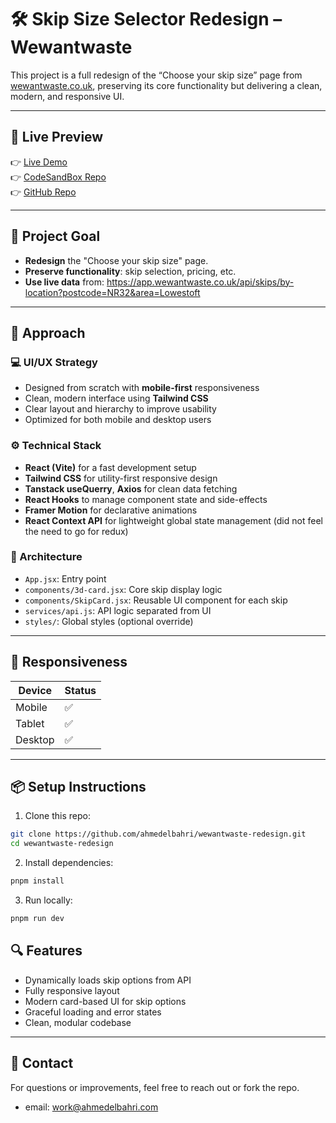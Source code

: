 # 🛠️ Skip Size Selector Redesign – Wewantwaste

This project is a full redesign of the “Choose your skip size” page from [wewantwaste.co.uk](https://wewantwaste.co.uk), preserving its core functionality but delivering a clean, modern, and responsive UI.

---

## 🚀 Live Preview

👉 [Live Demo](https://jffjnh-5173.csb.app/)  
👉 [CodeSandBox Repo](https://codesandbox.io/p/github/ahmedelbahri/wewantwaste-redesign)  
👉 [GitHub Repo](https://github.com/ahmedelbahri/wewantwaste-redesign)

---

## 🎯 Project Goal

- **Redesign** the "Choose your skip size" page.
- **Preserve functionality**: skip selection, pricing, etc.
- **Use live data** from: https://app.wewantwaste.co.uk/api/skips/by-location?postcode=NR32&area=Lowestoft

---

## 🧠 Approach

### 💻 UI/UX Strategy

- Designed from scratch with **mobile-first** responsiveness
- Clean, modern interface using **Tailwind CSS**
- Clear layout and hierarchy to improve usability
- Optimized for both mobile and desktop users

### ⚙️ Technical Stack

- **React (Vite)** for a fast development setup
- **Tailwind CSS** for utility-first responsive design
- **Tanstack useQuerry**, **Axios** for clean data fetching
- **React Hooks** to manage component state and side-effects
- **Framer Motion** for declarative animations  
- **React Context API** for lightweight global state management (did not feel the need to go for redux)

### 🧩 Architecture

- `App.jsx`: Entry point
- `components/3d-card.jsx`: Core skip display logic
- `components/SkipCard.jsx`: Reusable UI component for each skip
- `services/api.js`: API logic separated from UI
- `styles/`: Global styles (optional override)

---

## 📱 Responsiveness

| Device  | Status |
| ------- | ------ |
| Mobile  | ✅     |
| Tablet  | ✅     |
| Desktop | ✅     |

---

## 📦 Setup Instructions

1. Clone this repo:

```bash
git clone https://github.com/ahmedelbahri/wewantwaste-redesign.git
cd wewantwaste-redesign
```

2. Install dependencies:

```bash
pnpm install
```

3. Run locally:

```bash
pnpm run dev
```

## 🔍 Features

- Dynamically loads skip options from API
- Fully responsive layout
- Modern card-based UI for skip options
- Graceful loading and error states
- Clean, modular codebase

---

## 📩 Contact

For questions or improvements, feel free to reach out or fork the repo.

- email: work@ahmedelbahri.com
